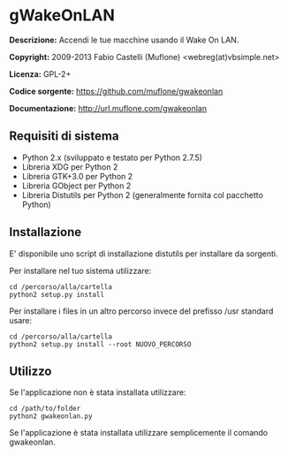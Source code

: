 gWakeOnLAN
==========
**Descrizione:** Accendi le tue macchine usando il Wake On LAN.

**Copyright:** 2009-2013 Fabio Castelli (Muflone) <webreg(at)vbsimple.net>

**Licenza:** GPL-2+

**Codice sorgente:** https://github.com/muflone/gwakeonlan

**Documentazione:** http://url.muflone.com/gwakeonlan

Requisiti di sistema
--------------------

* Python 2.x (sviluppato e testato per Python 2.7.5)
* Libreria XDG per Python 2
* Libreria GTK+3.0 per Python 2
* Libreria GObject per Python 2
* Libreria Distutils per Python 2 (generalmente fornita col pacchetto Python)

Installazione
-------------

E' disponibile uno script di installazione distutils per installare da sorgenti.

Per installare nel tuo sistema utilizzare:

    cd /percorso/alla/cartella
    python2 setup.py install

Per installare i files in un altro percorso invece del prefisso /usr standard
usare:

    cd /percorso/alla/cartella
    python2 setup.py install --root NUOVO_PERCORSO

Utilizzo
--------

Se l'applicazione non è stata installata utilizzare:

    cd /path/to/folder
    python2 gwakeonlan.py

Se l'applicazione è stata installata utilizzare semplicemente il comando
gwakeonlan.
